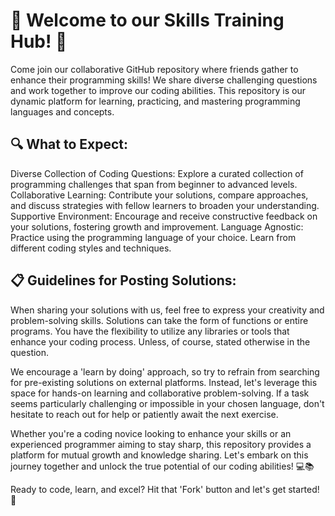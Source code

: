 # 🚀 Welcome to our Skills Training Hub! 🤖

Come join our collaborative GitHub repository where friends gather to enhance their programming skills! We share diverse challenging questions and work together to improve our coding abilities. This repository is our dynamic platform for learning, practicing, and mastering programming languages and concepts.

## 🔍 What to Expect:

Diverse Collection of Coding Questions: Explore a curated collection of programming challenges that span from beginner to advanced levels.
Collaborative Learning: Contribute your solutions, compare approaches, and discuss strategies with fellow learners to broaden your understanding.
Supportive Environment: Encourage and receive constructive feedback on your solutions, fostering growth and improvement.
Language Agnostic: Practice using the programming language of your choice. Learn from different coding styles and techniques. 

## 📋 Guidelines for Posting Solutions:

When sharing your solutions with us, feel free to express your creativity and problem-solving skills. Solutions can take the form of functions or entire programs. You have the flexibility to utilize any libraries or tools that enhance your coding process. Unless, of course, stated otherwise in the question.

We encourage a 'learn by doing' approach, so try to refrain from searching for pre-existing solutions on external platforms. Instead, let's leverage this space for hands-on learning and collaborative problem-solving. If a task seems particularly challenging or impossible in your chosen language, don't hesitate to reach out for help or patiently await the next exercise.



Whether you're a coding novice looking to enhance your skills or an experienced programmer aiming to stay sharp, this repository provides a platform for mutual growth and knowledge sharing. Let's embark on this journey together and unlock the true potential of our coding abilities! 💻📚

Ready to code, learn, and excel? Hit that 'Fork' button and let's get started! 🌟








